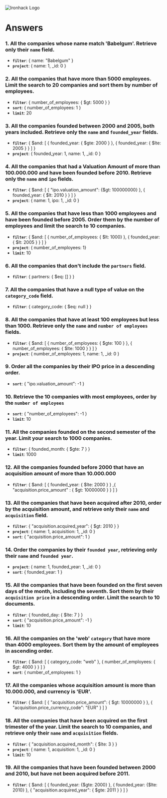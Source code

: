 ![Ironhack Logo](https://i.imgur.com/1QgrNNw.png)

# Answers

### 1. All the companies whose name match 'Babelgum'. Retrieve only their `name` field.

- **`filter`**: { name: "Babelgum" }
- **`project`**: { name: 1, _id: 0 }

### 2. All the companies that have more than 5000 employees. Limit the search to 20 companies and sort them by **number of employees**.

- **`filter`**: { number_of_employees: { $gt: 5000 } }
- **`sort`**: { number_of_employees: 1 }
- **`limit`**: 20

### 3. All the companies founded between 2000 and 2005, both years included. Retrieve only the `name` and `founded_year` fields.

- **`filter`**: { $and: [ { founded_year: { $gte: 2000 } }, { founded_year: { $lte: 2005 } } ] }
- **`project`**: { founded_year: 1, name: 1, _id: 0 }

### 4. All the companies that had a Valuation Amount of more than 100.000.000 and have been founded before 2010. Retrieve only the `name` and `ipo` fields.

- **`filter`**: { $and: [ { "ipo.valuation_amount": {$gt: 100000000} }, { founded_year: { $lt: 2010 } } ] }
- **`project`**: { name: 1, ipo: 1, _id: 0 }

### 5. All the companies that have less than 1000 employees and have been founded before 2005. Order them by the number of employees and limit the search to 10 companies.

- **`filter`**: { $and: [ { number_of_employees: { $lt: 1000} }, { founded_year: { $lt: 2005 } } ] }
- **`project`**: { number_of_employees: 1}
- **`limit`**: 10

### 6. All the companies that don't include the `partners` field.

- **`filter`**: { partners: { $eq: [] } }

### 7. All the companies that have a null type of value on the `category_code` field.

- **`filter`**: { category_code: { $eq: null } }

### 8. All the companies that have at least 100 employees but less than 1000. Retrieve only the `name` and `number of employees` fields.

- **`filter`**: { $and: [ { number_of_employees: { $gte: 100 } }, { number_of_employees: { $lte: 1000 } } ] }
- **`project`**: { number_of_employees: 1, name: 1, _id: 0 }

### 9. Order all the companies by their IPO price in a descending order.

- **`sort`**: { "ipo.valuation_amount": -1 }

### 10. Retrieve the 10 companies with most employees, order by the `number of employees`

- **`sort`**: { "number_of_employees": -1 }
- **`limit`**: 10

### 11. All the companies founded on the second semester of the year. Limit your search to 1000 companies.

- **`filter`**: { founded_month: { $gte: 7 } } 
- **`limit`**: 1000

### 12. All the companies founded before 2000 that have an acquisition amount of more than 10.000.000

- **`filter`**: { $and: [ { founded_year: { $lte: 2000 } } ,{ "acquisition.price_amount" : { $gt: 10000000 } } ] }

### 13. All the companies that have been acquired after 2010, order by the acquisition amount, and retrieve only their `name` and `acquisition` field.

- **`filter`**: { "acquisition.acquired_year": { $gt: 2010 } }
- **`project`**: { name: 1, acquisition: 1, _id: 0 }
- **`sort`**: { "acquisition.price_amount": 1 }

### 14. Order the companies by their `founded year`, retrieving only their `name` and `founded year`.

- **`project`**: { name: 1, founded_year: 1, _id: 0 }
- **`sort`**: { founded_year: 1 }

### 15. All the companies that have been founded on the first seven days of the month, including the seventh. Sort them by their `acquisition price` in a descending order. Limit the search to 10 documents.

- **`filter`**: { founded_day: { $lte: 7 } }
- **`sort`**: { "acquisition.price_amount": -1 }
- **`limit`**: 10

### 16. All the companies on the 'web' `category` that have more than 4000 employees. Sort them by the amount of employees in ascending order.

- **`filter`**: { $and: [ { category_code: "web" }, { number_of_employees: { $gt: 4000 } } ] }
- **`sort`**: { number_of_employees: 1 }

### 17. All the companies whose acquisition amount is more than 10.000.000, and currency is 'EUR'.

- **`filter`**: { $and: [ { "acquisition.price_amount": { $gt: 10000000 } }, { "acquisition.price_currency_code": "EUR" } ] }

### 18. All the companies that have been acquired on the first trimester of the year. Limit the search to 10 companies, and retrieve only their `name` and `acquisition` fields.

- **`filter`**: { "acquisition.acquired_month": { $lte: 3 } }
- **`project`**: { name: 1, acquisition: 1, _id: 0 }
- **`limit`**: 10

### 19. All the companies that have been founded between 2000 and 2010, but have not been acquired before 2011.

- **`filter`**: { $and: [ { founded_year: {$gte: 2000} }, { founded_year: {$lte: 2010} }, { "acquisition.acquired_year": { $gte: 2011 } } ] }